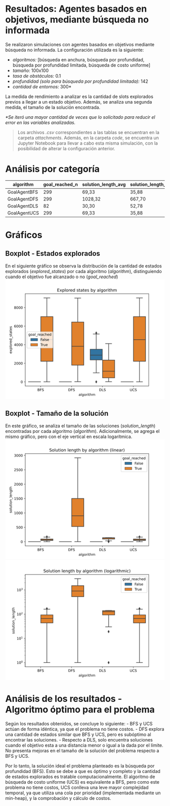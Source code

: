Resultados: Agentes basados en objetivos, mediante búsqueda no informada
===
Se realizaron simulaciones con agentes basados en objetivos mediante búsqueda no informada. La configuración utilizada es la siguiente:
- _algoritmos:_ [búsqueda en anchura, búsqueda por profundidad, búsqueda por profundidad limitada, búsqueda de costo uniforme]
- _tamaño:_ 100x100
- _tasa de obstáculos:_ 0.1
- _profundidad (solo para búsqueda por profundidad limitada):_ 142
- _cantidad de entornos:_ 300*

La medida de rendimiento a analizar es la cantidad de slots explorados previos a llegar a un estado objetivo. Además, se analiza una segunda medida, el tamaño de la solución encontrada.

_*Se iteró una mayor cantidad de veces que lo solicitado para reducir el error en las variables analizadas._

> Los archivos *.csv* correspondientes a las tablas se encuentran en la carpeta *attachments*. Además, en la carpeta *code*, se encuentra un Jupyter Notebook para llevar a cabo esta misma simulación, con la posibilidad de alterar la configuración anterior.

# Análisis por categoría
|algorithm   |goal_reached_n|solution_length_avg|solution_length_std|explored_states_avg|explored_states_std|
|------------|--------------|-------------------|-------------------|-------------------|-------------------|
|GoalAgentBFS|299           |69,33              |35,88              |4574,82            |2670,88            |
|GoalAgentDFS|299           |1028,32            |667,70             |4150,66            |2690,36            |
|GoalAgentDLS|82            |30,30              |52,78              |2501,39            |1150,44            |
|GoalAgentUCS|299           |69,33              |35,88              |4574,82            |2670,88            |

# Gráficos
## Boxplot - Estados explorados
En el siguiente gráfico se observa la distribución de la cantidad de estados explorados (_explored_states_) por cada algoritmo (_algorithm_), distinguiendo cuando el objetivo fue alcanzado o no (_goal_reached_)
<img src="./attachments/boxplot-explored_states.svg">

## Boxplot - Tamaño de la solución
En este gráfico, se analiza el tamaño de las soluciones (_solution_length_) encontradas por cada algoritmo (_algorithm_). Adicionalmente, se agrega el mismo gráfico, pero con el eje vertical en escala logarítmica.
<img src="./attachments/boxplot-solution_length.svg">
<img src="./attachments/boxplot-solution_length-log.svg">

# Análisis de los resultados - Algoritmo óptimo para el problema
Según los resultados obtenidos, se concluye lo siguiente:
	- BFS y UCS actúan de forma idéntica, ya que el problema no tiene costos.
	- DFS explora una cantidad de estados similar que BFS y UCS, pero es subóptimo al encontrar las soluciones.
	- Respecto a DLS, solo encuentra soluciones cuando el objetivo esta a una distancia menor o igual a la dada por el límite. No presenta mejoras en el tamaño de la solución del problema respecto a BFS y UCS.

Por lo tanto, la solución ideal el problema planteado es la búsqueda por profundidad (BFS). Esto se debe a que es óptimo y completo y la cantidad de estados explorados es tratable computacionalmente.
El algoritmo de búsqueda de costo uniforme (UCS) es equivalente a BFS, pero como este problema no tiene costos, UCS conlleva una leve mayor complejidad temporal, ya que utiliza una cola por prioridad (implementada mediante un min-heap), y la comprobación y cálculo de costos.
